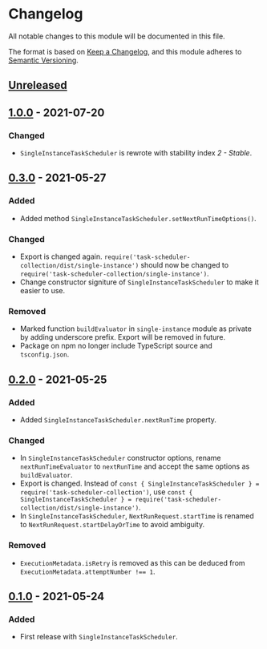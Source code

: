 # Changelog
All notable changes to this module will be documented in this file.

The format is based on [Keep a Changelog](https://keepachangelog.com/en/1.0.0/),
and this module adheres to [Semantic Versioning](https://semver.org/spec/v2.0.0.html).

## [Unreleased]

## [1.0.0] - 2021-07-20
### Changed
- `SingleInstanceTaskScheduler` is rewrote with stability index *2 - Stable*.

## [0.3.0] - 2021-05-27
### Added
- Added method `SingleInstanceTaskScheduler.setNextRunTimeOptions()`.

### Changed
- Export is changed again. `require('task-scheduler-collection/dist/single-instance')`
  should now be changed to `require('task-scheduler-collection/single-instance')`.
- Change constructor signiture of `SingleInstanceTaskScheduler` to make it easier to use.

### Removed
- Marked function `buildEvaluator` in `single-instance` module as private by adding
  underscore prefix. Export will be removed in future.
- Package on npm no longer include TypeScript source and `tsconfig.json`.

## [0.2.0] - 2021-05-25
### Added
- Added `SingleInstanceTaskScheduler.nextRunTime` property.

### Changed
- In `SingleInstanceTaskScheduler` constructor options, rename `nextRunTimeEvaluator`
  to `nextRunTime` and accept the same options as `buildEvaluator`.
- Export is changed. Instead of `const { SingleInstanceTaskScheduler } = require('task-scheduler-collection')`,
  use `const { SingleInstanceTaskScheduler } = require('task-scheduler-collection/dist/single-instance')`.
- In `SingleInstanceTaskScheduler`, `NextRunRequest.startTime` is renamed to `NextRunRequest.startDelayOrTime`
  to avoid ambiguity.

### Removed
- `ExecutionMetadata.isRetry` is removed as this can be deduced from `ExecutionMetadata.attemptNumber !== 1`.

## [0.1.0] - 2021-05-24
### Added
- First release with `SingleInstanceTaskScheduler`.



[Unreleased]: https://github.com/VeryCrazyDog/task-scheduler-collection/compare/1.0.0...HEAD
[1.0.0]: https://github.com/VeryCrazyDog/task-scheduler-collection/compare/0.3.0...1.0.0
[0.3.0]: https://github.com/VeryCrazyDog/task-scheduler-collection/compare/0.2.0...0.3.0
[0.2.0]: https://github.com/VeryCrazyDog/task-scheduler-collection/compare/0.1.0...0.2.0
[0.1.0]: https://github.com/VeryCrazyDog/task-scheduler-collection/releases/tag/0.1.0
